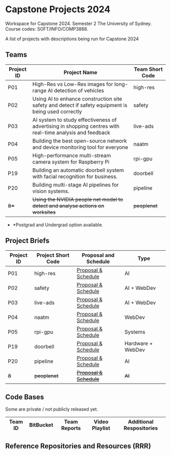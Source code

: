 # Capstone Projects 2024
Workspace for Capstone 2024.  Semester 2 The University of Sydney.  Course codes: SOFT/INFO/COMP3888.

A list of projects with descriptions being run for Capstone 2024

## Teams

| Project ID | Project Name | Team Short Code |
|--|--|--|
| P01 |	High-Res vs Low-Res images for long-range AI detection of vehicles | high-res |
| P02 |	Using AI to enhance construction site safety and detect if safety equipment is being used correctly	| safety |
| P03 |	AI system to study effectiveness of advertising in shopping centres with real-time analysis and feedback | live-ads |
| P04 | Building the best open-source network and device monitoring tool for everyone | naatm |
| P05 |	High-performance multi-stream camera system for Raspberry Pi | rpi-gpu |
| P19 | Building an automatic doorbell system with facial recognition for business. | doorbell |
| P20 | Building multi-stage AI pipelines for vision systems. | pipeline |
| ~~8*~~ | ~~Using the NVIDIA people net model to detect and analyse actions on worksites~~ | ~~peoplenet~~ |

  * *Postgrad and Undergrad option available. 

## Project Briefs

| Project ID | Project Short Code | Proposal and Schedule | Type |
|--|--|--|--|
| P01 | high-res | [Proposal & Schedule](project/high-res-project.md) | AI |
| P02 | safety | [Proposal & Schedule](project/safety-project.md) | AI + WebDev |
| P03 | live-ads | [Proposal & Schedule](project/live-ads-project.md) | AI + WebDev |
| P04 | naatm | [Proposal & Schedule](project/network-tool-project.md) | WebDev |
| P05 | rpi-gpu | [Proposal & Schedule](project/rpi-gpu-project.md) | Systems |
| P19 | doorbell | [Proposal & Schedule](project/doorbell.md) | Hardware + WebDev |
| P20 | pipeline | [Proposal & Schedule](project/pipeline.md) | AI |
| ~~8~~ | ~~peoplenet~~ | ~~[Proposal & Schedule](project/peoplenet.md)~~ | ~~AI~~ |

## Code Bases

Some are private / not publicly released yet.

| Team ID | BitBucket | Team Reports | Video Playlist | Additional Respositories |
|--|--|--|--|--|



## Reference Repositories and Resources (RRR)

